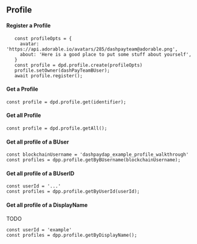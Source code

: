## Profile

#### Register a Profile

```
   const profileOpts = {
     avatar: 'https://api.adorable.io/avatars/285/dashpayteam@adorable.png',
     about: 'Here is a good place to put some stuff about yourself',
   }
   const profile = dpd.profile.create(profileOpts)
   profile.setOwner(dashPayTeamBUser);
   await profile.register();
```

#### Get a Profile

```
const profile = dpd.profile.get(identifier);
```

#### Get all Profile

```
const profile = dpd.profile.getAll();
```

#### Get all profile of a BUser

```
const blockchainUsername = 'dashpaydap_example_profile_walkthrough'
const profiles = dpp.profile.getByBUsername(blockchainUsername);
```

#### Get all profile of a BUserID

```
const userId = '...'
const profiles = dpp.profile.getByUserId(userId);
```



#### Get all profile of a DisplayName
TODO

```
const userId = 'example'
const profiles = dpp.profile.getByDisplayName();
```
